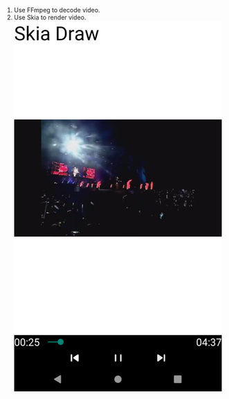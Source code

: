 1. Use FFmpeg to decode video.
2. Use Skia to render video.
![image](https://github.com/tanpuer/FFmpegPlayer/blob/master/example.png)